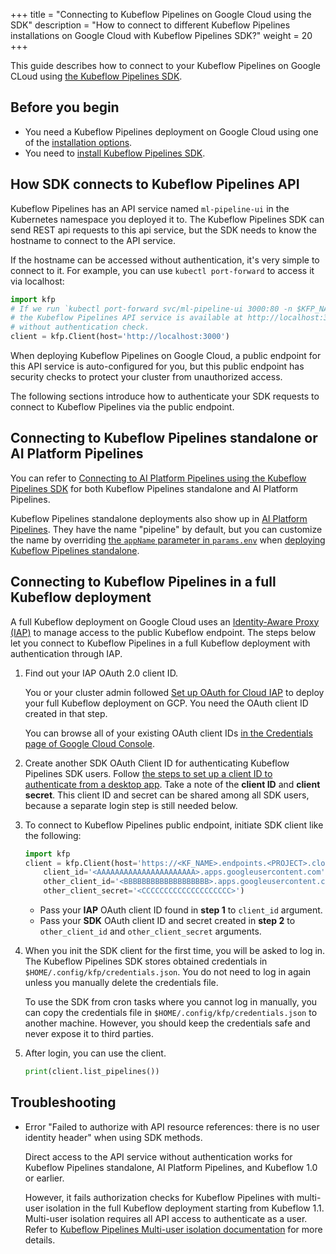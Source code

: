 +++
title = "Connecting to Kubeflow Pipelines on Google Cloud using the SDK"
description = "How to connect to different Kubeflow Pipelines installations on Google Cloud with Kubeflow Pipelines SDK?"
weight = 20
+++

This guide describes how to connect to your Kubeflow Pipelines on Google CLoud using [the Kubeflow Pipelines SDK](/docs/pipelines/sdk/sdk-overview/).

## Before you begin

* You need a Kubeflow Pipelines deployment on Google Cloud using one of the [installation options](/docs/pipelines/installation/overview/).
* You need to [install Kubeflow Pipelines SDK](/docs/pipelines/sdk/install-sdk/).

## How SDK connects to Kubeflow Pipelines API

Kubeflow Pipelines has an API service named `ml-pipeline-ui` in the Kubernetes
namespace you deployed it to.
The Kubeflow Pipelines SDK can send REST api requests to this api service, but
the SDK needs to know the hostname to connect to the API service.

If the hostname can be accessed without authentication, it's very simple to
connect to it. For example, you can use `kubectl port-forward` to access it via
localhost:
```python
import kfp
# If we run `kubectl port-forward svc/ml-pipeline-ui 3000:80 -n $KFP_NAMESPACE`,
# the Kubeflow Pipelines API service is available at http://localhost:3000
# without authentication check.
client = kfp.Client(host='http://localhost:3000')
```

When deploying Kubeflow Pipelines on Google Cloud, a public endpoint for this
API service is auto-configured for you, but this public endpoint has security
checks to protect your cluster from unauthorized access.

The following sections introduce how to authenticate your SDK requests to connect
to Kubeflow Pipelines via the public endpoint.

## Connecting to Kubeflow Pipelines standalone or AI Platform Pipelines

You can refer to [Connecting to AI Platform Pipelines using the Kubeflow Pipelines SDK](https://cloud.google.com/ai-platform/pipelines/docs/connecting-with-sdk) for
both Kubeflow Pipelines standalone and AI Platform Pipelines.

Kubeflow Pipelines standalone deployments also show up in [AI Platform Pipelines](https://console.cloud.google.com/ai-platform/pipelines/clusters). They have the
name "pipeline" by default, but you can customize the name by overriding
[the `appName` parameter in `params.env`](https://github.com/kubeflow/pipelines/blob/master/manifests/kustomize/base/params.env#L1) when [deploying Kubeflow Pipelines standalone](/docs/pipelines/installation/standalone-deployment/).

## Connecting to Kubeflow Pipelines in a full Kubeflow deployment

A full Kubeflow deployment on Google Cloud uses an [Identity-Aware Proxy (IAP)](https://cloud.google.com/iap/docs) to manage access to the public Kubeflow endpoint. The steps
below let you connect to Kubeflow Pipelines in a full Kubeflow deployment with
authentication through IAP.

1. Find out your IAP OAuth 2.0 client ID.

    You or your cluster admin followed [Set up OAuth for Cloud IAP](https://www.kubeflow.org/docs/gke/deploy/oauth-setup/)
    to deploy your full Kubeflow deployment on GCP. You need the OAuth client
    ID created in that step.

    You can browse all of your existing OAuth client IDs [in the Credentials page of Google Cloud Console](https://console.cloud.google.com/apis/credentials).

1. Create another SDK OAuth Client ID for authenticating Kubeflow Pipelines SDK users.
Follow [the steps to set up a client ID to authenticate from a desktop app](https://cloud.google.com/iap/docs/authentication-howto#authenticating_from_a_desktop_app). Take
a note of the **client ID** and **client secret**. This client ID and secret can
be shared among all SDK users, because a separate login step is still needed below.

1. To connect to Kubeflow Pipelines public endpoint, initiate SDK client like the following:
    ```python
    import kfp
    client = kfp.Client(host='https://<KF_NAME>.endpoints.<PROJECT>.cloud.goog/pipeline',
        client_id='<AAAAAAAAAAAAAAAAAAAAAA>.apps.googleusercontent.com',
        other_client_id='<BBBBBBBBBBBBBBBBBBB>.apps.googleusercontent.com',
        other_client_secret='<CCCCCCCCCCCCCCCCCCCC>')
    ```

    * Pass your **IAP** OAuth client ID found in **step 1** to `client_id` argument.
    * Pass your **SDK** OAuth client ID and secret created in **step 2** to `other_client_id`
    and `other_client_secret` arguments.

1.  When you init the SDK client for the first time, you will be asked to log in.
The Kubeflow Pipelines SDK stores obtained credentials in `$HOME/.config/kfp/credentials.json`. You do not need to log in again unless you manually delete the credentials file.

    To use the SDK from cron tasks where you cannot log in manually, you can copy the credentials file in `$HOME/.config/kfp/credentials.json` to another machine.
    However, you should keep the credentials safe and never expose it to
    third parties.

1. After login, you can use the client.
    ```python
    print(client.list_pipelines())
    ```

## Troubleshooting

* Error "Failed to authorize with API resource references: there is no user identity header" when using SDK methods.

    Direct access to the API service without authentication works for Kubeflow
    Pipelines standalone, AI Platform Pipelines, and Kubeflow 1.0 or earlier.
    
    However, it fails authorization checks for Kubeflow Pipelines with multi-user
    isolation in the full Kubeflow deployment starting from Kubeflow 1.1.
    Multi-user isolation requires all API access to authenticate as a user. Refer to [Kubeflow Pipelines Multi-user isolation documentation](/docs/pipelines/multi-user/#in-cluster-request-authentication)
    for more details.
